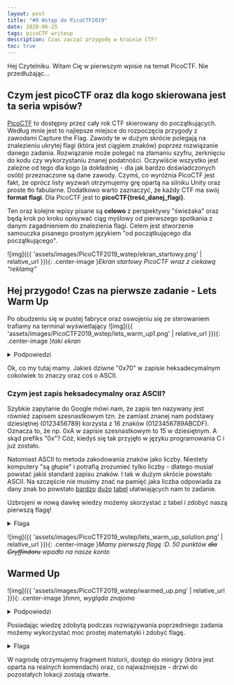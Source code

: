```yaml
---
layout: post
title: "#0 Wstęp do PicoCTF2019"
date: 2020-06-25
tags: picoCTF writeup
description: Czas zacząć przygodę w krainie CTF!
toc: true
---
```


Hej Czytelniku. Witam Cię w pierwszym wpisie na temat PicoCTF. Nie przedłużając...

## Czym jest picoCTF oraz dla kogo skierowana jest ta seria wpisów?

[PicoCTF](https://picoctf.com/) to dostępny przez cały rok CTF skierowany do początkujących. Według mnie jest to najlepsze miejsce do rozpoczęcia przygody z zawodami Capture the Flag. Zawody te w dużym skrócie polegają na znalezieniu ukrytej flagi (która jest ciągiem znaków) poprzez rozwiązanie danego zadania. Rozwiązanie może polegać na złamaniu szyfru, zerknięciu do kodu czy wykorzystaniu znanej podatności. Oczywiście wszystko jest zależne od tego dla kogo (a dokładniej - dla jak bardzo doświadczonych osób) przeznaczone są dane zawody.
Czymś, co wyróżnia PicoCTF jest fakt, że oprócz listy wyzwań otrzymujemy grę opartą na silniku Unity oraz proste tło fabularne. Dodatkowo warto zaznaczyć, że każdy CTF ma swój **format flagi**. Dla PicoCTF jest to **picoCTF{treść_danej_flagi}**.

Ten oraz kolejne wpisy pisane są **celowo** z perspektywy "świeżaka" oraz będą krok po kroku opisywać ciąg myślowy od pierwszego spotkania z danym zagadnieniem do znalezienia flagi. Celem jest stworzenie samouczka pisanego prostym językiem "od początkującego dla początkującego".

![img]({{ 'assets/images/PicoCTF2019_wstep/ekran_startowy.png' | relative_url }}){: .center-image }*Ekran startowy PicoCTF wraz z ciekawą "reklamą"*

## Hej przygodo! Czas na pierwsze zadanie - Lets Warm Up

Po obudzeniu się w pustej fabryce oraz oswojeniu się ze sterowaniem trafiamy na terminal wyświetlający
![img]({{ 'assets/images/PicoCTF2019_wstep/lets_warm_up1.png' | relative_url }}){: .center-image }*taki ekran*

<details>
  <summary>Podpowiedzi</summary>
  
  Wyślij swoją odpowiedź w naszym formacie flagi. Dla przykładu, jeśli rozwiązanie to "hello", wyślij je jako "picoCTF{hello}".
</details>


Ok, co my tutaj mamy. Jakieś dziwne "0x70" w zapisie heksadecymalnym cokolwiek to znaczy oraz coś o ASCII.

### Czym jest zapis heksadecymalny oraz ASCII?

Szybkie zapytanie do Google mówi nam, że zapis ten nazywany jest również zapisem szesnastkowym tzn. że zamiast znanej nam podstawy dziesiętnej (0123456789) korzysta z 16 znaków (0123456789ABCDF). Oznacza to, że np. 0xA w zapisie szesnastkowym to 15 w dziesiętnym. A skąd prefiks "0x"? Cóż, kiedyś się tak przyjęło w języku programowania C i już zostało.

Natomiast ASCII to metoda zakodowania znaków jako liczby. Niestety komputery "są głupie" i potrafią zrozumieć tylko liczby - dlatego musiał powstać jakiś standard zapisu znaków. I tak w dużym skrócie powstało ASCII. Na szczęście nie musimy znać na pamięć jaka liczba odpowiada za dany znak bo powstało [bardzo](https://www.ascii-code.com/) [dużo](https://www.rapidtables.com/code/text/ascii-table.html) [tabel](http://www.asciitable.com/) ułatwiających nam to zadanie.

Uzbrojeni w nową dawkę wiedzy możemy skorzystać z tabel i zdobyć naszą pierwszą flagę!

<details>
  <summary>Flaga</summary>
  
  picoCTF{p}
</details>

![img]({{ 'assets/images/PicoCTF2019_wstep/lets_warm_up_solution.png' | relative_url }}){: .center-image }*Mamy pierwszą flagę :D. 50 punktów ~~dla Gryffindoru~~ wpadło na nasze konto*

## Warmed Up

![img]({{ 'assets/images/PicoCTF2019_wstep/warmed_up.png' | relative_url }}){: .center-image }*hmm, wygląda znajomo*

<details>
  <summary>Podpowiedzi</summary>
  
  Wyślij swoją odpowiedź w naszym formacie flagi. Dla przykładu, jeśli rozwiązanie to "22", wyślij je jako "picoCTF{22}".
</details>

Posiadając wiedzę zdobytą podczas rozwiązywania poprzedniego zadania możemy wykorzystać moc prostej matematyki i zdobyć flagę.

<details>
  <summary>Flaga</summary>
  
  0x3D = 3x16 + 13 = 61. Nie zapominając o formacie flagi, rozwiązanie to picoCTF{61}
</details>

W nagrodę otrzymujemy fragment historii, dostęp do minigry (która jest oparta na realnych komendach) oraz, co najważniejsze - drzwi do pozostałych lokacji zostają otwarte.
